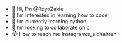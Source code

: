 - 👋 Hi, I’m @ReyoZakie
- 👀 I’m interested in learning how to code
- 🌱 I’m currently learning python
- 💞️ I’m looking to collaborate on c
- 📫 How to reach me Instagram:s_aldhahrah

